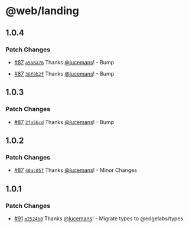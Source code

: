 # @web/landing

## 1.0.4

### Patch Changes

- [#87](https://github.com/v3xlabs/edgeserver/pull/87) [`a5a8a76`](https://github.com/v3xlabs/edgeserver/commit/a5a8a7624d3df0aedec049113aac34a7035bf0ae) Thanks [@lucemans](https://github.com/lucemans)! - Bump

* [#87](https://github.com/v3xlabs/edgeserver/pull/87) [`36f8b2f`](https://github.com/v3xlabs/edgeserver/commit/36f8b2f657b7c5a83b59cb5c47f3004d7f2d595f) Thanks [@lucemans](https://github.com/lucemans)! - Bump

## 1.0.3

### Patch Changes

- [#87](https://github.com/v3xlabs/edgeserver/pull/87) [`2fa56cd`](https://github.com/v3xlabs/edgeserver/commit/2fa56cde671aefa870bc2412b92222c035d4f38a) Thanks [@lucemans](https://github.com/lucemans)! - Bump

## 1.0.2

### Patch Changes

- [#87](https://github.com/v3xlabs/edgeserver/pull/87) [`40ac05f`](https://github.com/v3xlabs/edgeserver/commit/40ac05fa96a68f24cae011a1d7169de1155565c7) Thanks [@lucemans](https://github.com/lucemans)! - Minor Changes

## 1.0.1

### Patch Changes

- [#91](https://github.com/v3xlabs/edgeserver/pull/91) [`e2524b0`](https://github.com/v3xlabs/edgeserver/commit/e2524b0f34c4808b6fc443d7ef4c2f321e884b57) Thanks [@lucemans](https://github.com/lucemans)! - Migrate types to @edgelabs/types
